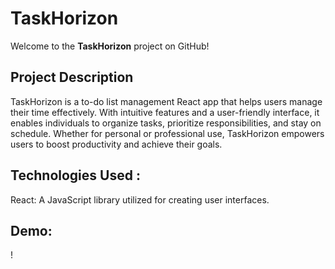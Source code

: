 # TaskHorizon

Welcome to the **TaskHorizon** project on GitHub!

## Project Description


TaskHorizon is a to-do list management React app that helps users manage their time effectively. With intuitive features and a user-friendly interface, it enables individuals to organize tasks, prioritize responsibilities, and stay on schedule. Whether for personal or professional use, TaskHorizon empowers users to boost productivity and achieve their goals.

## Technologies Used :

React: A JavaScript library utilized for creating user interfaces.


## Demo:
!